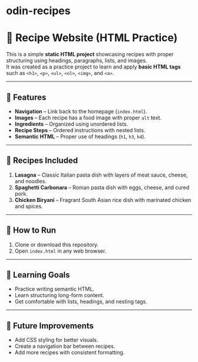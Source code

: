# odin-recipes
# 🍝 Recipe Website (HTML Practice)

This is a simple **static HTML project** showcasing recipes with proper structuring using headings, paragraphs, lists, and images.  
It was created as a practice project to learn and apply **basic HTML tags** such as `<h1>`, `<p>`, `<ul>`, `<ol>`, `<img>`, and `<a>`.

---

## 📖 Features
- **Navigation** – Link back to the homepage (`index.html`).  
- **Images** – Each recipe has a food image with proper `alt` text.  
- **Ingredients** – Organized using unordered lists.  
- **Recipe Steps** – Ordered instructions with nested lists.  
- **Semantic HTML** – Proper use of headings (`h1`, `h3`, `h4`).  

---

## 🍴 Recipes Included
1. **Lasagna** – Classic Italian pasta dish with layers of meat sauce, cheese, and noodles.  
2. **Spaghetti Carbonara** – Roman pasta dish with eggs, cheese, and cured pork.  
3. **Chicken Biryani** – Fragrant South Asian rice dish with marinated chicken and spices.  

---

## 🚀 How to Run
1. Clone or download this repository.  
2. Open `index.html` in any web browser.  

---

## 🎯 Learning Goals
- Practice writing semantic HTML.  
- Learn structuring long-form content.  
- Get comfortable with lists, headings, and nesting tags.  

---

## 📌 Future Improvements
- Add CSS styling for better visuals.  
- Create a navigation bar between recipes.  
- Add more recipes with consistent formatting.  

